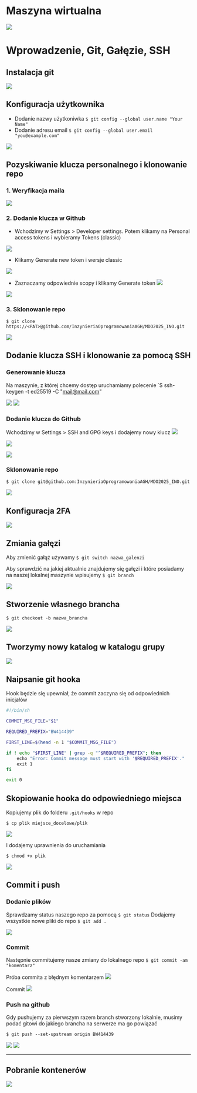 # Maszyna wirtualna

![](images/Pasted%20image%2020250312165218.png)

# Wprowadzenie, Git, Gałęzie, SSH

## Instalacja git
![](images/Pasted%20image%2020250312220828.png)

## Konfiguracja użytkownika
- Dodanie nazwy użytkoniwka
`$ git config --global user.name "Your Name"`
- Dodanie adresu email
`$ git config --global user.email "you@example.com"`

![](images/Pasted%20image%2020250313152452.png)
## Pozyskiwanie klucza personalnego i klonowanie repo

### 1. Weryfikacja maila

![](images/Pasted%20image%2020250312170804.png)

### 2. Dodanie klucza w Github
- Wchodzimy w Settings > Developer settings. Potem klikamy na Personal access tokens i wybieramy Tokens (classic)

![](images/Pasted%20image%2020250312171126.png)

- Klikamy Generate new token i wersje classic

![](images/Pasted%20image%2020250312171233.png)

- Zaznaczamy odpowiednie scopy i klikamy Generate token
![](images/Pasted%20image%2020250312171841.png)

![](images/Pasted%20image%2020250312172036.png)

###  3. Sklonowanie repo

`$ git clone https://<PAT>@github.com/InzynieriaOprogramowaniaAGH/MDO2025_INO.git`

![](images/Pasted%20image%2020250312172919.png)

## Dodanie klucza SSH i klonowanie za pomocą SSH

### Generowanie klucza
Na maszynie, z której chcemy dostęp uruchamiamy polecenie
`$ ssh-keygen -t ed25519 -C "mail@mail.com"

![](images/Pasted%20image%2020250312175252.png)
![](images/Pasted%20image%2020250312175418.png)

### Dodanie klucza do Github
Wchodzimy w Settings > SSH and GPG keys i dodajemy nowy klucz
![](images/Pasted%20image%2020250312175741.png)

![](images/Pasted%20image%2020250312175653.png)

![](images/Pasted%20image%2020250312212034.png)

### Sklonowanie repo

`$ git clone git@github.com:InzynieriaOprogramowaniaAGH/MDO2025_INO.git`

![](images/Pasted%20image%2020250312212437.png)

## Konfiguracja 2FA

![](images/Pasted%20image%2020250312212840.png)

## Zmiania gałęzi

Aby zmienić gałąź używamy `$ git switch nazwa_galenzi`

Aby sprawdzić na jakiej aktualnie znajdujemy się gałęzi i które posiadamy na naszej lokalnej maszynie wpisujemy `$ git branch`

![](images/Pasted%20image%2020250312213911.png)

## Stworzenie własnego brancha

`$ git checkout -b nazwa_brancha`

![](images/Pasted%20image%2020250312214238.png)

## Tworzymy nowy katalog w katalogu grupy
![](images/Pasted%20image%2020250312214718.png)

## Naipsanie git hooka

Hook będzie się upewniał, że commit zaczyna się od odpowiednich inicjałów

```sh
#!/bin/sh

COMMIT_MSG_FILE="$1"

REQUIRED_PREFIX="BW414439"

FIRST_LINE=$(head -n 1 "$COMMIT_MSG_FILE")

if ! echo "$FIRST_LINE" | grep -q "^$REQUIRED_PREFIX"; then
    echo "Error: Commit message must start with '$REQUIRED_PREFIX'."
    exit 1
fi

exit 0
```

## Skopiowanie hooka do odpowiedniego miejsca

Kopiujemy plik do folderu `.git/hooks` w repo

`$ cp plik miejsce_docelowe/plik`

![](images/Pasted%20image%2020250312220116.png)

I dodajemy uprawnienia do uruchamiania

`$ chmod +x plik`

![](images/Pasted%20image%2020250312220120.png)

## Commit i push

### Dodanie plików
Sprawdzamy status naszego repo za pomocą
`$ git status`
Dodajemy wszystkie nowe pliki do repo
`$ git add .`

![](images/Pasted%20image%2020250313152358.png)

### Commit
Następnie commitujemy nasze zmiany do lokalnego repo
`$ git commit -am "komentarz"`

Próba commita z błędnym komentarzem
![](images/Pasted%20image%2020250313152634.png)

Commit
![](images/Pasted%20image%2020250313152752.png)

### Push na github

Gdy pushujemy za pierwszym razem branch stworzony lokalnie, musimy podać gitowi do jakiego brancha na serwerze ma go powiązać

`$ git push --set-upstream origin BW414439`

![](images/Pasted%20image%2020250313152914.png)
![](images/Pasted%20image%2020250313153118.png)


---
## Pobranie kontenerów
![](images/Pasted%20image%2020250313181530.png)